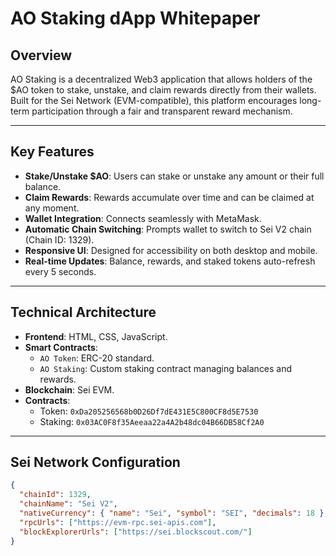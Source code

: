 # AO Staking dApp Whitepaper

## Overview

AO Staking is a decentralized Web3 application that allows holders of the $AO token to stake, unstake, and claim rewards directly from their wallets. Built for the Sei Network (EVM-compatible), this platform encourages long-term participation through a fair and transparent reward mechanism.

---

## Key Features

- **Stake/Unstake $AO**: Users can stake or unstake any amount or their full balance.
- **Claim Rewards**: Rewards accumulate over time and can be claimed at any moment.
- **Wallet Integration**: Connects seamlessly with MetaMask.
- **Automatic Chain Switching**: Prompts wallet to switch to Sei V2 chain (Chain ID: 1329).
- **Responsive UI**: Designed for accessibility on both desktop and mobile.
- **Real-time Updates**: Balance, rewards, and staked tokens auto-refresh every 5 seconds.

---

## Technical Architecture

- **Frontend**: HTML, CSS, JavaScript.
- **Smart Contracts**: 
  - `AO Token`: ERC-20 standard.
  - `AO Staking`: Custom staking contract managing balances and rewards.
- **Blockchain**: Sei EVM.
- **Contracts**:
  - Token: `0xDa205256568b0D26Df7dE431E5C800CF8d5E7530`
  - Staking: `0x03AC0F8f35Aeeaa22a4A2b48dc04B66DB58Cf2A0`

---

## Sei Network Configuration

```json
{
  "chainId": 1329,
  "chainName": "Sei V2",
  "nativeCurrency": { "name": "Sei", "symbol": "SEI", "decimals": 18 },
  "rpcUrls": ["https://evm-rpc.sei-apis.com"],
  "blockExplorerUrls": ["https://sei.blockscout.com/"]
}
